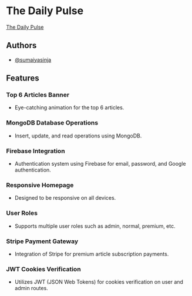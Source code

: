 # The Daily Pulse

[The Daily Pulse](https://newspaper-fe849.web.app/)

## Authors

- [@sumaiyasinja](https://github.com/sumaiyasinja)

## Features

### Top 6 Articles Banner
- Eye-catching animation for the top 6 articles.

### MongoDB Database Operations
- Insert, update, and read operations using MongoDB.

### Firebase Integration
- Authentication system using Firebase for email, password, and Google authentication.

### Responsive Homepage
- Designed to be responsive on all devices.

### User Roles
- Supports multiple user roles such as admin, normal, premium, etc.

### Stripe Payment Gateway
- Integration of Stripe for premium article subscription payments.

### JWT Cookies Verification
- Utilizes JWT (JSON Web Tokens) for cookies verification on user and admin routes.
